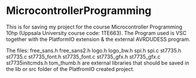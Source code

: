 # MicrocontrollerProgramming
This is for saving my project for the course Microcontroller Programming 10hp (Uppsala University course code: 1TE663).
The Program used is VSC together with the PlatformIO extension & the external AVRDUDESS program.

The files:
  free_sans.h
  free_sans2.h
  logo.h
  logo_bw.h
  spi.h
  spi.c
  st7735.h
  st7735.c
  st7735_font.h
  st7735_font.c
  st7735_gfx.h
  st7735_gfx.c
  st7735initcmds.h
  tom_thumb.h
are external libraries that should be saved in the lib or src folder of the PlatfromIO created project.
